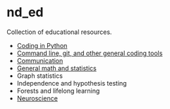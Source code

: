 # nd_ed
Collection of educational resources.

- [Coding in Python](https://github.com/neurodata/nd_ed/blob/main/coding_python.md)
- [Command line, git, and other general coding tools](https://github.com/neurodata/nd_ed/blob/main/general_coding_tools.md)
- [Communication](https://github.com/neurodata/nd_ed/blob/main/communication.md)
- [General math and statistics](https://github.com/neurodata/nd_ed/blob/main/math_stat.md)
- Graph statistics
- Independence and hypothesis testing
- Forests and lifelong learning
- [Neuroscience](https://github.com/neurodata/nd_ed/blob/main/neuroscience.md)
